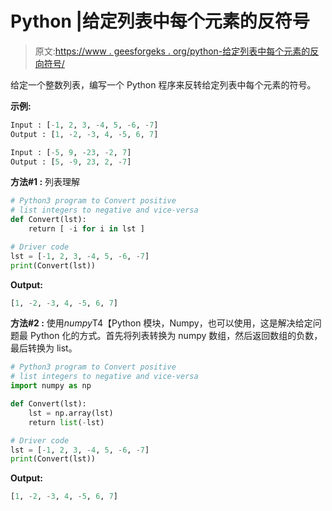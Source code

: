 # Python |给定列表中每个元素的反符号

> 原文:[https://www . geesforgeks . org/python-给定列表中每个元素的反向符号/](https://www.geeksforgeeks.org/python-reverse-sign-of-each-element-in-given-list/)

给定一个整数列表，编写一个 Python 程序来反转给定列表中每个元素的符号。

**示例:**

```py
Input : [-1, 2, 3, -4, 5, -6, -7]
Output : [1, -2, -3, 4, -5, 6, 7]

Input : [-5, 9, -23, -2, 7]
Output : [5, -9, 23, 2, -7]

```

**方法#1 :** 列表理解

```py
# Python3 program to Convert positive 
# list integers to negative and vice-versa
def Convert(lst):
    return [ -i for i in lst ]

# Driver code
lst = [-1, 2, 3, -4, 5, -6, -7]
print(Convert(lst))
```

**Output:**

```py
[1, -2, -3, 4, -5, 6, 7]

```

**方法#2 :** 使用*numpy*T4【Python 模块，Numpy，也可以使用，这是解决给定问题最 Python 化的方式。首先将列表转换为 numpy 数组，然后返回数组的负数，最后转换为 list。

```py
# Python3 program to Convert positive 
# list integers to negative and vice-versa
import numpy as np

def Convert(lst):
    lst = np.array(lst)
    return list(-lst)

# Driver code
lst = [-1, 2, 3, -4, 5, -6, -7]
print(Convert(lst))
```

**Output:**

```py
[1, -2, -3, 4, -5, 6, 7]

```